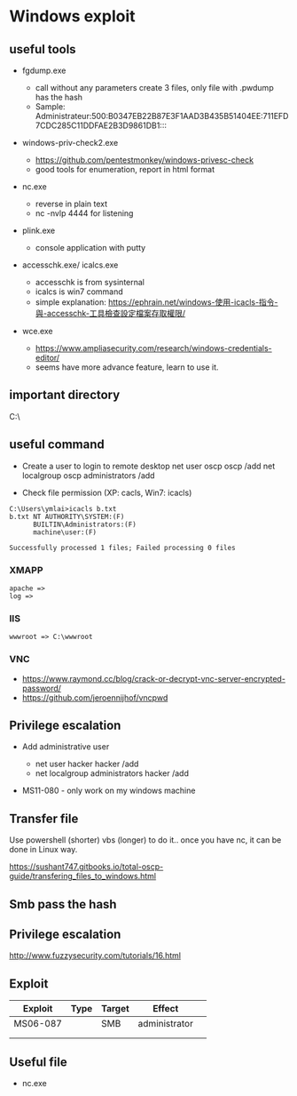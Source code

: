# Windows exploit

## useful tools

* fgdump.exe
    * call without any parameters create 3 files, only file with .pwdump has the hash
    * Sample: Administrateur:500:B0347EB22B87E3F1AAD3B435B51404EE:711EFD7CDC285C11DDFAE2B3D9861DB1:::

* windows-priv-check2.exe

    * https://github.com/pentestmonkey/windows-privesc-check
    * good tools for enumeration, report in html format

* nc.exe

    * reverse in plain text
    * nc -nvlp 4444 for listening

* plink.exe

    * console application with putty

* accesschk.exe/ icalcs.exe

    * accesschk is from sysinternal
    * icalcs is win7 command
    * simple explanation: https://ephrain.net/windows-使用-icacls-指令-與-accesschk-工具檢查設定檔案存取權限/

* wce.exe

    * https://www.ampliasecurity.com/research/windows-credentials-editor/
    * seems have more advance feature, learn to use it.

## important directory

C:\

## useful command

* Create a user to login to remote desktop
    net user oscp oscp /add
    net localgroup oscp administrators /add

* Check file permission (XP: cacls, Win7: icacls)

```
C:\Users\ymlai>icacls b.txt
b.txt NT AUTHORITY\SYSTEM:(F)
      BUILTIN\Administrators:(F)
      machine\user:(F)

Successfully processed 1 files; Failed processing 0 files
```

### XMAPP

    apache => 
    log => 

### IIS

    wwwroot => C:\wwwroot

### VNC

* https://www.raymond.cc/blog/crack-or-decrypt-vnc-server-encrypted-password/
* https://github.com/jeroennijhof/vncpwd


## Privilege escalation

* Add administrative user 
    * net user hacker hacker /add
    * net localgroup administrators hacker /add

* MS11-080 - only work on my windows machine

## Transfer file

Use powershell (shorter) vbs (longer) to do it..
once you have nc, it can be done in Linux way.

https://sushant747.gitbooks.io/total-oscp-guide/transfering_files_to_windows.html 

## Smb pass the hash


## Privilege escalation

http://www.fuzzysecurity.com/tutorials/16.html

## Exploit

| Exploit  | Type  | Target  | Effect  |   |
|---|---|---|---|---|
| MS06-087  |   | SMB  | administrator  |   |
|   |   |   |   |   |
|   |   |   |   |   |

## Useful file

* nc.exe